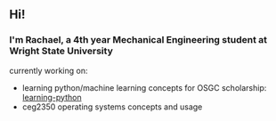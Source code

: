 ## Hi! 
### I'm Rachael, a 4th year Mechanical Engineering student at Wright State University

currently working on:
* learning python/machine learning concepts for OSGC scholarship: [learning-python](https://github.com/rballentine25/learning-python)
* ceg2350 operating systems concepts and usage
